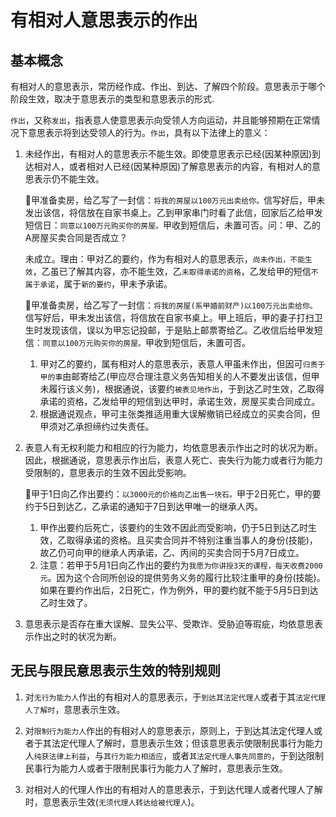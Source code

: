 # 有相对人意思表示的`作出`


## 基本概念
有相对人的意思表示，常历经作成、作出、到达、了解四个阶段。意思表示于哪个阶段生效，取决于意思表示的类型和意思表示的形式.

`作出`，又称`发出`，指表意人使意思表示向受领人方向运动，并且能够预期在正常情况下意思表示将到达受领人的行为。`作出`，具有以下法律上的意义：


1. 未经作出，有相对人的意思表示不能生效。即使意思表示已经(因某种原因)到达相对人，或者相对人已经(因某种原因)了解意思表示的内容，有相对人的意思表示仍不能生效。

    🍐甲准备卖房，给乙写了一封信：`将我的房屋以100万元出卖给你。`信写好后，甲未发出该信，将信放在自家书桌上。乙到甲家串门时看了此信，回家后乙给甲发短信日：`同意以100万元购买你的房屋。`甲收到短信后，未置可否。问：甲、乙的A房屋买卖合同是否成立？

    未成立。理由：甲对乙的要约，作为有相对人的意思表示，`尚未作出，不能生效`，乙虽已了解其内容，亦不能生效，乙`未取得承诺的资格`，乙发给甲的短信`不属于承诺`，属于`新的要约`，甲未予承诺。

    🍐甲准备卖房，给乙写了一封信：`将我的房屋(系甲婚前财产)以100万元出卖给你。`信写好后，甲未发出该信，将信放在自家书桌上。甲上班后，甲的妻子打扫卫生时发现该信，误以为甲忘记投邮，于是贴上邮票寄给乙。乙收信后给甲发短信：`同意以100万元购买你的房屋。`甲收到短信后，未置可否。

    1. 甲对乙的要约，属有相对人的意思表示，表意人甲虽未作出，但因可`归责于甲的事`由邮寄给乙(甲应尽合理注意义务告知相关的人不要发出该信，但甲未履行该义务)，根据通说，该要约`被表见地作出`，于到达乙时生效，乙取得承诺的资格，乙发给甲的短信到达甲时，承诺生效，房屋买卖合同成立。
    2. 根据通说观点，甲可主张类推适用重大误解撤销已经成立的买卖合同，但甲须对乙承担缔约过失责任。

2. 表意人有无权利能力和相应的行为能力，均依意思表示作出之时的状况为断。因此，根据通说，意思表示作出后，表意人死亡、丧失行为能力或者行为能力受限制的，意思表示的生效不因此受影响。

    🍐甲于1日向乙作出要约：`以3000元的价格向乙出售一块石。`甲于2日死亡，甲的要约于5日到达乙，乙承诺的通知于7日到达甲唯一的继承人丙。

    1. 甲作出要约后死亡，该要约的生效不因此而受影响，仍于5日到达乙时生效，乙取得承诺的资格。且买卖合同并不特别注重当事人的身份(技能)，故乙仍可向甲的继承人丙承诺，乙、丙间的买卖合同于5月7日成立。
    2. 注意：若甲于5月1日向乙作出的要约为`我愿为你讲授3天的课程，每天收费2000元`。因为这个合同所创设的提供劳务义务的履行比较注重甲的身份(技能)。如果在要约作出后，2日死亡，作为例外，甲的要约就不能于5月5日到达乙时生效了。

3. 意思表示是否存在重大误解、显失公平、受欺诈、受胁迫等瑕疵，均依意思表示作出之时的状况为断。


## 无民与限民意思表示生效的特别规则

1. 对`无行为能力人`作出的有相对人的意思表示，于`到达其法定代理人`或者于其`法定代理人了解时`，意思表示生效。

2. 对`限制行为能力人`作出的有相对人的意思表示，原则上，于到达其法定代理人或者于其法定代理人了解时，意思表示生效；但该意思表示使限制民事行为能力人`纯获法律上利益`，与`其行为能力相适应`，或者`其法定代理人事先同意的`，于到达限制民事行为能力人或者于限制民事行为能力人了解时，意思表示生效。

3. 对相对人的代理人作出的有相对人的意思表示，于到达代理人或者代理人了解时，意思表示生效(`无须代理人转达给被代理人`)。

